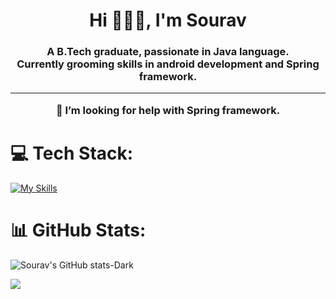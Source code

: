<h1 align="center">Hi 🙋🏻‍♂️, I'm Sourav</h1>
<h3 align="center">A B.Tech graduate, passionate in Java language.<br>Currently grooming skills in android development and Spring framework.<hr>🤝 I’m looking for help with Spring framework.</h3>


# 💻 Tech Stack:
<!--</a> <a href="https://www.java.com" target="_blank" rel="noreferrer"> <img src="https://www.svgrepo.com/show/303388/java-4-logo.svg" alt="java" width="60" height="60"/>
<a href="https://spring.io/" target="_blank" rel="noreferrer"> <img src="https://www.svgrepo.com/show/354379/spring.svg" alt="spring" width="60" height="60"/> </a> 
  <a href="https://developer.android.com" target="_blank" rel="noreferrer"> <img src="https://www.svgrepo.com/show/353395/android.svg" alt="android" width="60" height="60"/> <a href="https://www.mysql.com/" target="_blank" rel="noreferrer"> <img src="https://www.svgrepo.com/show/303251/mysql-logo.svg" alt="mysql" width="60" height="60"/> </a>
  <a href="https://en.wikipedia.org/wiki/C_(programming_language)" target="_blank" rel="noreferrer"> <img src="https://www.svgrepo.com/show/353528/c.svg" alt="C" width="50" height="50"/>
  <a href="https://en.wikipedia.org/wiki/C_(programming_language)" target="_blank" rel="noreferrer"> <img src="https://www.svgrepo.com/show/353528/c.svg" alt="C" width="50" height="50"/>
-->
[![My Skills](https://skillicons.dev/icons?i=java,spring,androidstudio,mysql,js,html,css)](https://skillicons.dev)
  
# 📊 GitHub Stats:

<!--![](https://github-readme-stats.vercel.app/api?username=SouravSahoo08&theme=chartreuse-dark&hide_border=false&include_all_commits=true&count_private=true)
![](https://github-readme-streak-stats.herokuapp.com/?user=SouravSahoo08&theme=chartreuse-dark&hide_border=false)<br/> -->

![Sourav's GitHub stats-Dark](https://github-readme-stats.vercel.app/api?username=SouravSahoo08&show_icons=true&theme=chartreuse-dark#gh-dark-mode-only)

![](https://github-readme-stats.vercel.app/api/top-langs/?username=SouravSahoo08&theme=chartreuse-dark&hide_border=false&include_all_commits=true&count_private=true&layout=compact)

<!--
previous readme file

<h1 align="center">Hi 🙋🏻‍♂️, I'm Sourav</h1>
<h3 align="center">A BTech student passionate in Java language. Currently grooming skills in android development and Spring framework.</h3>

<p align="center"> <a href="https://github.com/ryo-ma/github-profile-trophy"><img src="https://github-profile-trophy.vercel.app/?username=souravsahoo08" alt="souravsahoo08" /></a> </p>

- 🌱 I’m currently learning 
   * **Spring framework.**


<h3 align="left">Languages and Tools:</h3>
<p align="left">  </a> <a href="https://www.java.com" target="_blank" rel="noreferrer"> <img src="https://e7.pngegg.com/pngimages/785/145/png-clipart-java-development-kit-software-development-kit-computer-programming-computer-icons-programming-language-icon-text-logo-thumbnail.png" alt="java" width="40" height="40"/> <a href="https://developer.android.com" target="_blank" rel="noreferrer"> <img src="https://raw.githubusercontent.com/devicons/devicon/master/icons/android/android-original-wordmark.svg" alt="android" width="40" height="40"/> </a> <a href="https://www.mysql.com/" target="_blank" rel="noreferrer"> <img src="https://raw.githubusercontent.com/devicons/devicon/master/icons/mysql/mysql-original-wordmark.svg" alt="mysql" width="40" height="40"/> </a> <a href="https://spring.io/" target="_blank" rel="noreferrer"> <img src="https://www.vectorlogo.zone/logos/springio/springio-icon.svg" alt="spring" width="40" height="40"/> </a> </p>

<p>&nbsp;<img align="center" src="https://github-readme-stats.vercel.app/api?username=souravsahoo08&show_icons=true&locale=en" alt="souravsahoo08" /></p>
-->
